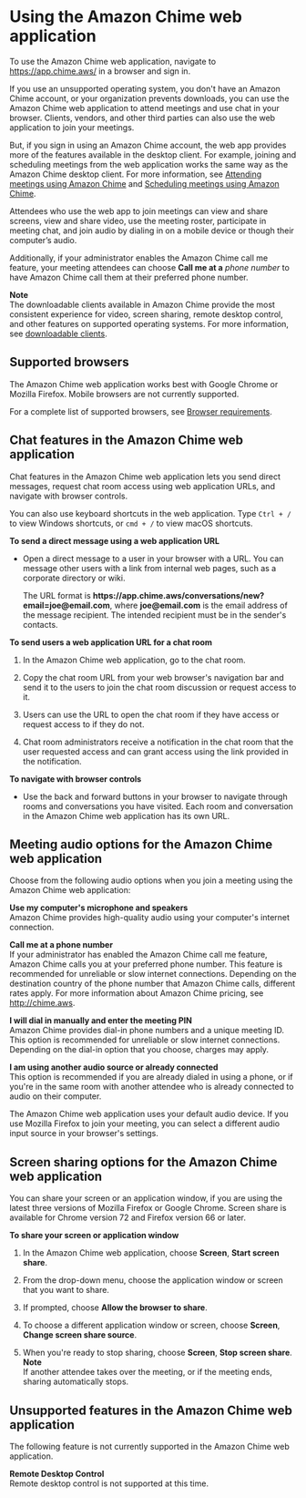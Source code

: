 # Using the Amazon Chime web application<a name="chime-web-app"></a>

To use the Amazon Chime web application, navigate to [https://app\.chime\.aws/](https://app.chime.aws/) in a browser and sign in\.

If you use an unsupported operating system, you don't have an Amazon Chime account, or your organization prevents downloads, you can use the Amazon Chime web application to attend meetings and use chat in your browser\. Clients, vendors, and other third parties can also use the web application to join your meetings\.

But, if you sign in using an Amazon Chime account, the web app provides more of the features available in the desktop client\. For example, joining and scheduling meetings from the web application works the same way as the Amazon Chime desktop client\. For more information, see [Attending meetings using Amazon Chime](chime-attend-meetings.md) and [Scheduling meetings using Amazon Chime](chime-schedule-meetings.md)\.

Attendees who use the web app to join meetings can view and share screens, view and share video, use the meeting roster, participate in meeting chat, and join audio by dialing in on a mobile device or though their computer’s audio\. 

Additionally, if your administrator enables the Amazon Chime call me feature, your meeting attendees can choose **Call me at a** *phone number* to have Amazon Chime call them at their preferred phone number\.

**Note**  
The downloadable clients available in Amazon Chime provide the most consistent experience for video, screen sharing, remote desktop control, and other features on supported operating systems\. For more information, see [downloadable clients](https://aws.amazon.com/chime/download/)\. 

## Supported browsers<a name="web-app-browsers"></a>

The Amazon Chime web application works best with Google Chrome or Mozilla Firefox\. Mobile browsers are not currently supported\. 

For a complete list of supported browsers, see [Browser requirements](chime-requirements.md#browser)\.

## Chat features in the Amazon Chime web application<a name="web-app-chat"></a>

Chat features in the Amazon Chime web application lets you send direct messages, request chat room access using web application URLs, and navigate with browser controls\.

You can also use keyboard shortcuts in the web application\. Type `Ctrl + /` to view Windows shortcuts, or `cmd + /` to view macOS shortcuts\. 

**To send a direct message using a web application URL**
+ Open a direct message to a user in your browser with a URL\. You can message other users with a link from internal web pages, such as a corporate directory or wiki\.

  The URL format is **https://app\.chime\.aws/conversations/new?email=joe@email\.com**, where **joe@email\.com** is the email address of the message recipient\. The intended recipient must be in the sender's contacts\. 

**To send users a web application URL for a chat room**

1. In the Amazon Chime web application, go to the chat room\.

1. Copy the chat room URL from your web browser's navigation bar and send it to the users to join the chat room discussion or request access to it\.

1. Users can use the URL to open the chat room if they have access or request access to if they do not\. 

1. Chat room administrators receive a notification in the chat room that the user requested access and can grant access using the link provided in the notification\.

**To navigate with browser controls**
+ Use the back and forward buttons in your browser to navigate through rooms and conversations you have visited\. Each room and conversation in the Amazon Chime web application has its own URL\.

## Meeting audio options for the Amazon Chime web application<a name="web-app-audio"></a>

Choose from the following audio options when you join a meeting using the Amazon Chime web application:

**Use my computer's microphone and speakers**  
Amazon Chime provides high\-quality audio using your computer's internet connection\. 

**Call me at a phone number**  
If your administrator has enabled the Amazon Chime call me feature, Amazon Chime calls you at your preferred phone number\. This feature is recommended for unreliable or slow internet connections\. Depending on the destination country of the phone number that Amazon Chime calls, different rates apply\. For more information about Amazon Chime pricing, see [http://chime\.aws](http://chime.aws)\.

**I will dial in manually and enter the meeting PIN**  
Amazon Chime provides dial\-in phone numbers and a unique meeting ID\. This option is recommended for unreliable or slow internet connections\. Depending on the dial\-in option that you choose, charges may apply\.

**I am using another audio source or already connected**  
This option is recommended if you are already dialed in using a phone, or if you're in the same room with another attendee who is already connected to audio on their computer\. 

The Amazon Chime web application uses your default audio device\. If you use Mozilla Firefox to join your meeting, you can select a different audio input source in your browser's settings\. 

## Screen sharing options for the Amazon Chime web application<a name="web-app-sharing"></a>

You can share your screen or an application window, if you are using the latest three versions of Mozilla Firefox or Google Chrome\. Screen share is available for Chrome version 72 and Firefox version 66 or later\.

**To share your screen or application window**

1. In the Amazon Chime web application, choose **Screen**, **Start screen share**\.

1. From the drop\-down menu, choose the application window or screen that you want to share\.

1. If prompted, choose **Allow the browser to share**\.

1. To choose a different application window or screen, choose **Screen**, **Change screen share source**\.

1. When you're ready to stop sharing, choose **Screen**, **Stop screen share**\.
**Note**  
If another attendee takes over the meeting, or if the meeting ends, sharing automatically stops\.

## Unsupported features in the Amazon Chime web application<a name="web-app-unsupported"></a>

The following feature is not currently supported in the Amazon Chime web application\.

**Remote Desktop Control**  
Remote desktop control is not supported at this time\.